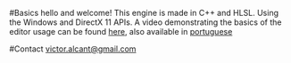 #Basics
hello and welcome!
This engine is made in C++ and HLSL. Using the Windows and DirectX 11 APIs.
A video demonstrating the basics of the editor usage can be found [here](https://www.youtube.com/watch?v=-MOmxgi_rJE), also available in [portuguese](https://www.youtube.com/watch?v=CSq-8Zfefkc)

#Contact
victor.alcant@gmail.com
